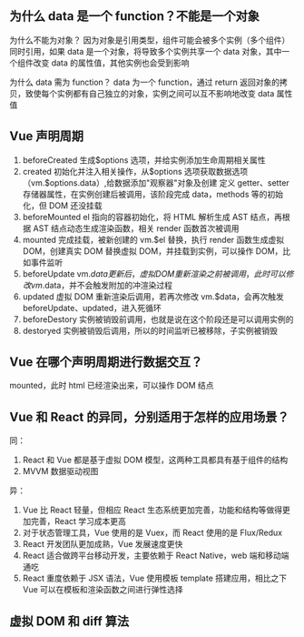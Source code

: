 ## 为什么 data 是一个 function？不能是一个对象

为什么不能为对象？
因为对象是引用类型，组件可能会被多个实例（多个组件）同时引用，如果 data 是一个对象，将导致多个实例共享一个 data 对象，其中一个组件改变 data 的属性值，其他实例也会受到影响

为什么 data 需为 function？
data 为一个 function，通过 return 返回对象的拷贝，致使每个实例都有自己独立的对象，实例之间可以互不影响地改变 data 属性值

## Vue 声明周期

1. beforeCreated 生成\$options 选项，并给实例添加生命周期相关属性
2. created 初始化并注入相关操作，从\$options 选项获取数据选项（vm.\$options.data）,给数据添加"观察器"对象及创建
   定义 getter、setter 存储器属性，在实例创建后被调用，该阶段完成 data，methods 等的初始化，但 DOM 还没挂载
3. beforeMounted el 指向的容器初始化，将 HTML 解析生成 AST 结点，再根据 AST 结点动态生成渲染函数，相关 render 函数首次被调用
4. mounted 完成挂载，被新创建的 vm.\$el 替换，执行 render 函数生成虚拟 DOM，创建真实 DOM 替换虚拟 DOM，并挂载到实例，可以操作 DOM，比如事件监听
5. beforeUpdate vm.$data更新后，虚拟DOM重新渲染之前被调用，此时可以修改 vm.$data，并不会触发附加的冲渲染过程
6. updated 虚拟 DOM 重新渲染后调用，若再次修改 vm.\$data，会再次触发 beforeUpdate、updated，进入死循环
7. beforeDestory 实例被销毁前调用，也就是说在这个阶段还是可以调用实例的
8. destoryed 实例被销毁后调用，所以的时间监听已被移除，子实例被销毁

## Vue 在哪个声明周期进行数据交互？

mounted，此时 html 已经渲染出来，可以操作 DOM 结点

## Vue 和 React 的异同，分别适用于怎样的应用场景？

同：

1. React 和 Vue 都是基于虚拟 DOM 模型，这两种工具都具有基于组件的结构
2. MVVM 数据驱动视图

异：

1. Vue 比 React 轻量，但相应 React 生态系统更加完善，功能和结构等做得更加完善，React 学习成本更高
2. 对于状态管理工具，Vue 使用的是 Vuex，而 React 使用的是 Flux/Redux
3. React 开发团队更加成熟，Vue 发展速度更快
4. React 适合做跨平台移动开发，主要依赖于 React Native，web 端和移动端通吃
5. React 重度依赖于 JSX 语法，Vue 使用模板 template 搭建应用，相比之下 Vue 可以在模板和渲染函数之间进行弹性选择

## 虚拟 DOM 和 diff 算法
